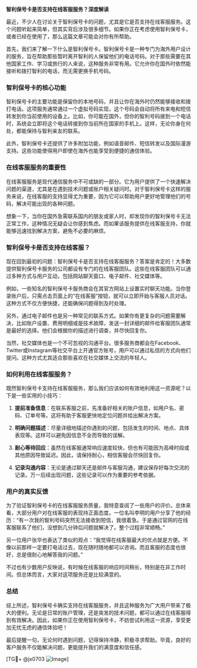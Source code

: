 **智利保号卡是否支持在线客服服务？深度解读**

最近，不少人在讨论关于智利保号卡的问题，尤其是它是否支持在线客服服务。这个问题听起来简单，但其实背后涉及很多细节。如果你正在考虑使用智利保号卡，或者已经在使用了，那么这篇文章可能会对你有所帮助。

首先，我们来了解一下什么是智利保号卡。智利保号卡是一种专门为海外用户设计的服务，旨在帮助那些暂时离开智利的人保留他们的电话号码。对于那些需要在其他国家工作、学习或旅行的人来说，这种服务非常有用。它允许你在国外时依然能接听和拨打智利的电话，而无需更换手机号码。

### 智利保号卡的核心功能

智利保号卡的主要功能是保留你的本地号码，并且让你在海外时仍然能够接收和拨打电话。这项服务通常通过一个虚拟号码实现，这个号码会自动将所有来电和短信转发到你当前使用的设备上。比如，你可能在国外，但你的智利号码接到一个电话时，系统会立即将这个电话转接到你当前所在国家的手机上。这样，无论你身在何处，都能保持与智利亲友的联系。

此外，智利保号卡还提供了许多附加功能，例如语音邮件、短信转发以及国际漫游支持。这些功能使得用户即使在海外也能享受到便捷的通信体验。

### 在线客服服务的重要性

在线客服服务是现代通信服务中不可或缺的一部分。它为用户提供了一个快速解决问题的渠道，尤其是在遇到技术问题或账户相关疑问时。对于智利保号卡这样的服务来说，在线客服的支持显得尤为重要，因为它可以帮助用户更好地管理他们的号码，解决可能出现的各种问题。

想象一下，当你在国外急需联系国内的朋友或家人时，却发现你的智利保号卡无法正常工作，这种情况无疑会让你感到焦虑。而如果该服务提供在线客服支持，你就能够迅速找到解决方案，避免不必要的麻烦。

### 智利保号卡是否支持在线客服？

现在回到最初的问题：智利保号卡是否支持在线客服服务？答案是肯定的！大多数提供智利保号卡服务的公司都设有专门的在线客服团队。这些在线客服团队可以通过多种方式与用户互动，包括网站聊天窗口、电子邮件、社交媒体等。

例如，一些知名的智利保号卡服务商会在其官方网站上设置实时聊天功能。当你登录账户后，只需点击页面上的“在线客服”按钮，就可以立即开始与客服人员对话。这种方式不仅方便快捷，还能确保问题得到及时处理。

另外，通过电子邮件也是另一种常见的联系方式。如果你有更复杂的问题需要解决，比如账户设置、费用明细或是技术故障，发送一封详细的邮件给客服团队通常是最好的选择。他们会根据你的描述进行调查，并尽快回复你。

当然，社交媒体也是一个不可忽视的沟通平台。很多服务商都会在Facebook、Twitter或Instagram等社交平台上开通官方账号，用户可以通过私信的方式向他们提问。这种方式尤其适合那些喜欢在社交媒体上交流的年轻人。

### 如何利用在线客服服务？

既然智利保号卡支持在线客服服务，那么我们应该如何有效地利用这一资源呢？以下是一些实用的小技巧：

1. **提前准备信息**：在联系客服之前，先准备好相关的账户信息，如用户名、密码、订单号等。这将有助于客服更快地定位问题并给出解决方案。
   
2. **明确问题描述**：尽量详细地描述你遇到的问题，包括发生的时间、地点、具体表现等。这样可以避免因信息不全而导致的误解。

3. **耐心等待回应**：虽然在线客服通常响应速度较快，但也有可能因为高峰时段或其他原因导致延迟。因此，请保持耐心，相信客服会尽快回复你。

4. **记录沟通内容**：无论是通过聊天还是邮件与客服沟通，建议保存好每次交流的记录。万一后续出现问题，这些记录可以作为重要的参考依据。

### 用户的真实反馈

为了验证智利保号卡的在线客服服务质量，我特意查阅了一些用户的评价。总体来看，大部分用户对在线客服的表现持正面态度。一位名叫李明的用户分享了他的经历：“有一次我的智利号码突然无法接收到短信，我很着急。于是通过官网的在线客服联系了他们，没想到几分钟后问题就解决了。整个过程非常顺畅。”

另一位用户张华也表达了类似的观点：“我觉得在线客服最大的优点就是方便。不像以前那样一定要打电话过去，现在随时随地都可以咨询。而且客服的态度也很好，总是很耐心地解答我的问题。”

不过也有少数用户反映说，有时候在线客服的响应时间稍长，特别是在非工作时间。但总体而言，大家对这项服务还是比较满意的。

### 总结

综上所述，智利保号卡确实支持在线客服服务，并且这种服务为广大用户带来了极大的便利。无论是日常的账户管理，还是突发的技术问题，都可以通过在线客服得到有效解决。因此，如果你正在使用智利保号卡，不妨尝试利用这一资源，享受更加无忧无虑的通信体验吧！

最后提醒一句，无论何时遇到问题，记得保持冷静，积极寻求帮助。毕竟，良好的客户服务不仅能解决问题，更能提升我们的满意度和信任感。

[TG💪+ @jx0703 ![Image](https://github.com/user-attachments/assets/dbca1d08-cadb-493c-b0ec-ad6f7a83f270)]